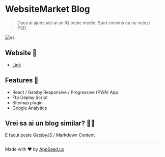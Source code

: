 # WebsiteMarket Blog

> Daca ai ajuns aici ai un IQ peste medie. Sunt convins ca nu votezi PSD.  

![ss](https://static.appseed.us/misc/react-themes-photon.png)

## Website 💯

- [Link](https://blog.websitemarket.ro)

## Features 🚀

- React / Gatsby Responsive / Progressive (PWA) App 
- Ftp Deploy Script
- Sitemap plugin
- Google Analytics

## Vrei sa ai un blog similar? 👨‍💻

E facut peste GatsbyJS / Markdown Content

---
Made with ♥ by [AppSeed.us]("https://appseed.us")

